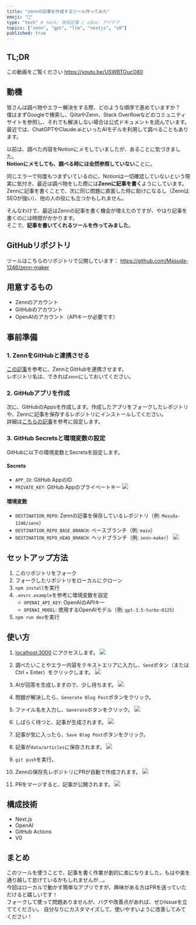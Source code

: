 ```yaml
---
title: "zennの記事を作成するツール作ってみた"
emoji: "📘"
type: "tech" # tech: 技術記事 / idea: アイデア
topics: ["zenn", "gpt", "llm", "nextjs", "v0"]
published: true
---
```

## TL;DR
この動画をご覧ください
https://youtu.be/USWBTOucO80

## 動機
皆さんは調べ物やエラー解決をする際、どのような順序で進めていますか？  
僕はまずGoogleで検索し、QiitaやZenn、Stack Overflowなどのコミュニティサイトを参照し、それでも解決しない場合は公式ドキュメントを読んでいます。  
最近では、ChatGPTやClaude.aiといったAIモデルを利用して調べることもあります。

以前は、調べた内容をNotionにメモしていましたが、あることに気づきました。  
**Notionにメモしても、調べる時には全然参照していない**ことに。

同じエラーで何度もつまずいているのに、Notionは一切確認していないという現実に気付き、最近は調べ物をした際には**Zennに記事を書く**ようにしています。  
Zennに記事を書くことで、次に同じ問題に直面した時に助けになるし（ZennはSEOが強い）、他の人の役にも立つかもしれません。

そんなわけで、最近はZennの記事を書く機会が増えたのですが、やはり記事を書くのには時間がかかります。  
そこで、**記事を書いてくれるツールを作ってみました**。

## GitHubリポジトリ
ツールはこちらのリポジトリで公開しています：
https://github.com/Masuda-1246/zenn-maker

## 用意するもの
- Zennのアカウント
- GitHubのアカウント
- OpenAIのアカウント（APIキーが必要です）

## 事前準備

### 1. ZennをGitHubと連携させる
[この記事](https://zenn.dev/zenn/articles/connect-to-github)を参考に、ZennとGitHubを連携させます。  
レポジトリ名は、できれば`zenn`にしておいてください。

### 2. GitHubアプリを作成
次に、GitHubのAppsを作成します。作成したアプリをフォークしたレポジトリや、Zennに記事を保存するレポジトリにインストールしてください。  
詳細は[こちらの記事](https://zenn.dev/suzutan/articles/how-to-use-github-apps-token-in-github-actions)を参考に設定します。

### 3. GitHub Secretsと環境変数の設定
GitHubに以下の環境変数とSecretsを設定します。

#### Secrets
- `APP_ID`: GitHub AppのID
- `PRIVATE_KEY`: GitHub Appのプライベートキー
![](/images/zenn-maker/github-0.png)
#### 環境変数
- `DESTINATION_REPO`: Zennの記事を保存しているレポジトリ（例: `Masuda-1246/zenn`）
- `DESTINATION_REPO_BASE_BRANCH`: ベースブランチ（例: `main`）
- `DESTINATION_REPO_HEAD_BRANCH`: ヘッドブランチ（例: `zenn-maker`）
![](/images/zenn-maker/github-1.png)

## セットアップ方法

1. このリポジトリをフォーク
2. フォークしたリポジトリをローカルにクローン
3. `npm install`を実行
4. `.envrc.example`を参考に環境変数を設定
   - `OPENAI_API_KEY`: OpenAIのAPIキー
   - `OPENAI_MODEL`: 使用するOpenAIモデル（例: `gpt-3.5-turbo-0125`）
5. `npm run dev`を実行

## 使い方

1. [localhost:3000](http://localhost:3000) にアクセスします。
   ![](/images/zenn-maker/zenn-maker-0.png)

2. 調べたいことやエラー内容をテキストエリアに入力し、`Send`ボタン（またはCtrl + Enter）をクリックします。
   ![](/images/zenn-maker/zenn-maker-1.png)

3. AIが回答を生成しますので、少し待ちます。
   ![](/images/zenn-maker/zenn-maker-2.png)

4. 問題が解決したら、`Generate Blog Post`ボタンをクリック。
5. ファイル名を入力し、`Generate`ボタンをクリック。
   ![](/images/zenn-maker/zenn-maker-3.png)

6. しばらく待つと、記事が生成されます。
   ![](/images/zenn-maker/zenn-maker-4.png)

7. 記事が気に入ったら、`Save Blog Post`ボタンをクリック。
8. 記事が`data/articles`に保存されます。
   ![](/images/zenn-maker/zenn-maker-5.png)

9. `git push`を実行。
10. Zennの保存先レポジトリにPRが自動で作成されます。
    ![](/images/zenn-maker/zenn-maker-6.png)

11. PRをマージすると、記事が公開されます。
    ![](/images/zenn-maker/zenn-maker-7.png)

## 構成技術
- Next.js
- OpenAI
- GitHub Actions
- V0

## まとめ
このツールを使うことで、記事を書く作業が劇的に楽になりました。もはや楽を通り越して怠けているかもしれませんが…。  
今回はローカルで動かす簡単なアプリですが、興味がある方はPRを送っていただけると嬉しいです！  
フォークして使って問題ありませんが、バグや改善点があれば、ぜひIssueを立ててください。
自分なりにカスタマイズして、使いやすいように改善してみてください！
